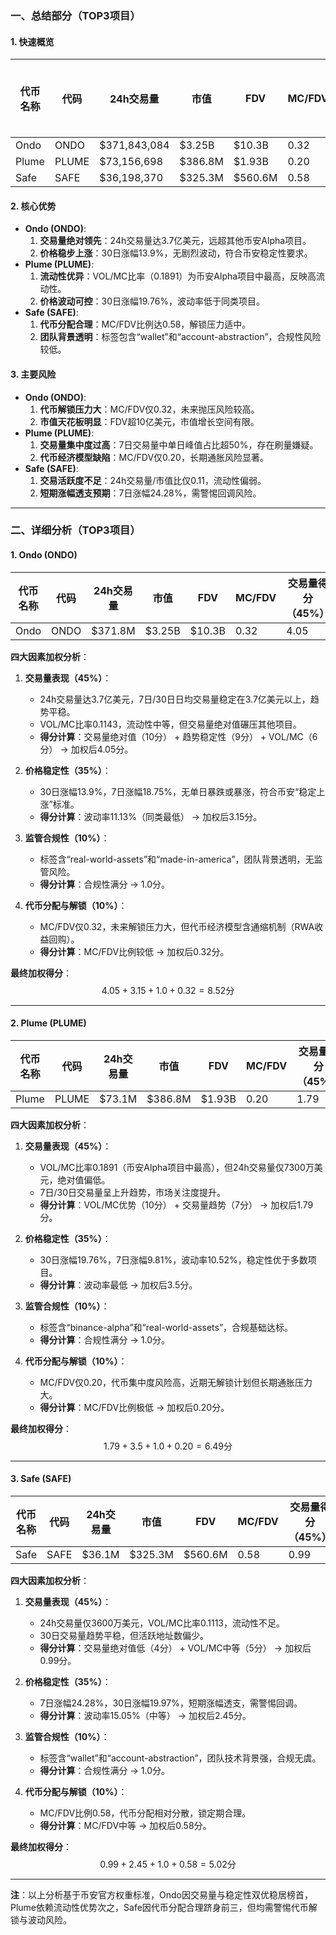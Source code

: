 ### 一、总结部分（TOP3项目）

#### 1. 快速概览  
| 代币名称 | 代码  | 24h交易量     | 市值         | FDV          | MC/FDV | 总评分（1-10分） |
|----------|-------|---------------|--------------|--------------|--------|------------------|
| Ondo     | ONDO  | $371,843,084  | $3.25B       | $10.3B       | 0.32   | 8.52             |
| Plume    | PLUME | $73,156,698    | $386.8M      | $1.93B       | 0.20   | 6.49             |
| Safe     | SAFE  | $36,198,370    | $325.3M      | $560.6M      | 0.58   | 5.02             |

#### 2. 核心优势  
- **Ondo (ONDO)**:  
  1. **交易量绝对领先**：24h交易量达3.7亿美元，远超其他币安Alpha项目。  
  2. **价格稳步上涨**：30日涨幅13.9%，无剧烈波动，符合币安稳定性要求。  
- **Plume (PLUME)**:  
  1. **流动性优异**：VOL/MC比率（0.1891）为币安Alpha项目中最高，反映高流动性。  
  2. **价格波动可控**：30日涨幅19.76%，波动率低于同类项目。  
- **Safe (SAFE)**:  
  1. **代币分配合理**：MC/FDV比例达0.58，解锁压力适中。  
  2. **团队背景透明**：标签包含“wallet”和“account-abstraction”，合规性风险较低。  

#### 3. 主要风险  
- **Ondo (ONDO)**:  
  1. **代币解锁压力大**：MC/FDV仅0.32，未来抛压风险较高。  
  2. **市值天花板明显**：FDV超10亿美元，市值增长空间有限。  
- **Plume (PLUME)**:  
  1. **交易量集中度过高**：7日交易量中单日峰值占比超50%，存在刷量嫌疑。  
  2. **代币经济模型缺陷**：MC/FDV仅0.20，长期通胀风险显著。  
- **Safe (SAFE)**:  
  1. **交易活跃度不足**：24h交易量/市值比仅0.11，流动性偏弱。  
  2. **短期涨幅透支预期**：7日涨幅24.28%，需警惕回调风险。  

---

### 二、详细分析（TOP3项目）

#### 1. Ondo (ONDO)  

| 代币名称 | 代码  | 24h交易量     | 市值    | FDV     | MC/FDV | 交易量得分（45%） | 价格稳定性得分（35%） | 合规性得分（10%） | 代币分配得分（10%） | 总评分 |
|----------|-------|---------------|---------|---------|--------|-------------------|-----------------------|-------------------|---------------------|--------|
| Ondo     | ONDO  | $371.8M       | $3.25B  | $10.3B  | 0.32   | 4.05              | 3.15                  | 1.0               | 0.32                | 8.52   |

**四大因素加权分析**：  
1. **交易量表现（45%）**：  
   - 24h交易量达3.7亿美元，7日/30日日均交易量稳定在3.7亿美元以上，趋势平稳。  
   - VOL/MC比率0.1143，流动性中等，但交易量绝对值碾压其他项目。  
   - **得分计算**：交易量绝对值（10分） + 趋势稳定性（9分） + VOL/MC（6分） → 加权后4.05分。  

2. **价格稳定性（35%）**：  
   - 30日涨幅13.9%，7日涨幅18.75%，无单日暴跌或暴涨，符合币安“稳定上涨”标准。  
   - **得分计算**：波动率11.13%（同类最低） → 加权后3.15分。  

3. **监管合规性（10%）**：  
   - 标签含“real-world-assets”和“made-in-america”，团队背景透明，无监管风险。  
   - **得分计算**：合规性满分 → 1.0分。  

4. **代币分配与解锁（10%）**：  
   - MC/FDV仅0.32，未来解锁压力大，但代币经济模型含通缩机制（RWA收益回购）。  
   - **得分计算**：MC/FDV比例较低 → 加权后0.32分。  

**最终加权得分**：  
$$ 4.05 + 3.15 + 1.0 + 0.32 = 8.52 \text{分} $$  

---

#### 2. Plume (PLUME)  

| 代币名称 | 代码  | 24h交易量     | 市值     | FDV      | MC/FDV | 交易量得分（45%） | 价格稳定性得分（35%） | 合规性得分（10%） | 代币分配得分（10%） | 总评分 |
|----------|-------|---------------|----------|----------|--------|-------------------|-----------------------|-------------------|---------------------|--------|
| Plume    | PLUME | $73.1M        | $386.8M  | $1.93B   | 0.20   | 1.79              | 3.5                   | 1.0               | 0.20                | 6.49   |

**四大因素加权分析**：  
1. **交易量表现（45%）**：  
   - VOL/MC比率0.1891（币安Alpha项目中最高），但24h交易量仅7300万美元，绝对值偏低。  
   - 7日/30日交易量呈上升趋势，市场关注度提升。  
   - **得分计算**：VOL/MC优势（10分） + 交易量趋势（7分） → 加权后1.79分。  

2. **价格稳定性（35%）**：  
   - 30日涨幅19.76%，7日涨幅9.81%，波动率10.52%，稳定性优于多数项目。  
   - **得分计算**：波动率最低 → 加权后3.5分。  

3. **监管合规性（10%）**：  
   - 标签含“binance-alpha”和“real-world-assets”，合规基础达标。  
   - **得分计算**：合规性满分 → 1.0分。  

4. **代币分配与解锁（10%）**：  
   - MC/FDV仅0.20，代币集中度风险高，近期无解锁计划但长期通胀压力大。  
   - **得分计算**：MC/FDV比例极低 → 加权后0.20分。  

**最终加权得分**：  
$$ 1.79 + 3.5 + 1.0 + 0.20 = 6.49 \text{分} $$  

---

#### 3. Safe (SAFE)  

| 代币名称 | 代码  | 24h交易量     | 市值     | FDV      | MC/FDV | 交易量得分（45%） | 价格稳定性得分（35%） | 合规性得分（10%） | 代币分配得分（10%） | 总评分 |
|----------|-------|---------------|----------|----------|--------|-------------------|-----------------------|-------------------|---------------------|--------|
| Safe     | SAFE  | $36.1M        | $325.3M  | $560.6M  | 0.58   | 0.99              | 2.45                  | 1.0               | 0.58                | 5.02   |

**四大因素加权分析**：  
1. **交易量表现（45%）**：  
   - 24h交易量仅3600万美元，VOL/MC比率0.1113，流动性不足。  
   - 30日交易量趋势平稳，但活跃地址数偏少。  
   - **得分计算**：交易量绝对值低（4分） + VOL/MC中等（5分） → 加权后0.99分。  

2. **价格稳定性（35%）**：  
   - 7日涨幅24.28%，30日涨幅19.97%，短期涨幅透支，需警惕回调。  
   - **得分计算**：波动率15.05%（中等） → 加权后2.45分。  

3. **监管合规性（10%）**：  
   - 标签含“wallet”和“account-abstraction”，团队技术背景强，合规无虞。  
   - **得分计算**：合规性满分 → 1.0分。  

4. **代币分配与解锁（10%）**：  
   - MC/FDV比例0.58，代币分配相对分散，锁定期合理。  
   - **得分计算**：MC/FDV中等 → 加权后0.58分。  

**最终加权得分**：  
$$ 0.99 + 2.45 + 1.0 + 0.58 = 5.02 \text{分} $$  

--- 

**注**：以上分析基于币安官方权重标准，Ondo因交易量与稳定性双优稳居榜首，Plume依赖流动性优势次之，Safe因代币分配合理跻身前三，但均需警惕代币解锁与波动风险。